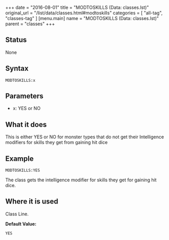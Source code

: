 +++
date = "2016-08-01"
title = "MODTOSKILLS (Data: classes.lst)"
original_url = "/list/data/classes.html#modtoskills"
categories = [ "all-tag", "classes-tag" ]
[menu.main]
    name = "MODTOSKILLS (Data: classes.lst)"
    parent = "classes"
+++

## Status

None

## Syntax

`MODTOSKILLS:x`

## Parameters

-   x: YES or NO



What it does
------------

This is either YES or NO for monster types that do not get their
Intelligence modifiers for skills they get from gaining hit dice

Example
-------

`MODTOSKILLS:YES`

The class gets the intelligence modifier for skills they get for gaining
hit dice.

Where it is used
----------------

Class Line.

**Default Value:**

`YES`

